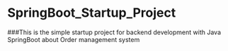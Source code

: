 # SpringBoot_Startup_Project

###This is the simple startup project for backend development with Java SpringBoot about Order management system

